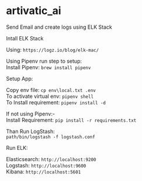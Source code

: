 # artivatic_ai

Send Email and create logs using ELK Stack

Intall ELK Stack

Using: `https://logz.io/blog/elk-mac/`

Using Pipenv run step to setup:
<br>Install Pipenv: `brew install pipenv`

Setup App:

Copy env file: `cp env\local.txt .env`
<br>To activate virtual env: `pipenv shell`
<br>To Install requirement: `pipenv install -d`

If not using Pipenv:-
<br>Install Requirement: `pip install -r requirements.txt`

Than Run LogStash:
<br>`path/bin/logstash -f logstash.conf`

Run ELK:

Elasticsearch: `http://localhost:9200`
<br>Logstash: `http://localhost:9600`
<br>Kibana: `http://localhost:5601`
